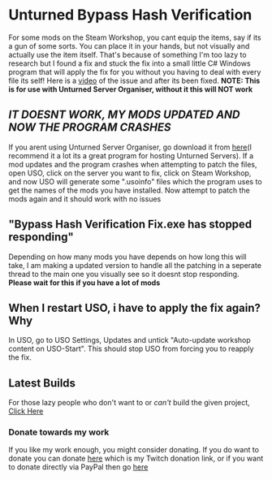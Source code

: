 # Unturned Bypass Hash Verification
For some mods on the Steam Workshop, you cant equip the items, say if its a gun of some sorts. You can place it in your hands, but not visually and actually use the item itself. That's because of something I'm too lazy to research but I found a fix and stuck the fix into a small little C# Windows program that will apply the fix for you without you having to deal with every file its self! Here is a [video]( https://youtu.be/djZk74td8O8) of the issue and after its been fixed. **NOTE: This is for use with Unturned Server Organiser, without it this will NOT work**
## _IT DOESNT WORK, MY MODS UPDATED AND NOW THE PROGRAM CRASHES_
If you arent using Unturned Server Organiser, go download it from [here](https://unturned-server-organiser.com/)(I recommend it a lot its a great program for hosting Unturned Servers). If a mod updates and the program crashes when attempting to patch the files, open USO, click on the server you want to fix, click on Steam Workshop, and now USO will generate some ".usoinfo" files which the program uses to get the names of the mods you have installed. Now attempt to patch the mods again and it should work with no issues
## "Bypass Hash Verification Fix.exe has stopped responding"
Depending on how many mods you have depends on how long this will take, I am making a updated version to handle all the patching in a seperate thread to the main one you visually see so it doesnt stop responding. **Please wait for this if you have a lot of mods**
## When I restart USO, i have to apply the fix again? Why
In USO, go to USO Settings, Updates and untick "Auto-update workshop content on USO-Start". This should stop USO from forcing you to reapply the fix. 
## Latest Builds
For those lazy people who don't want to or _can't_ build the given project, [Click Here](https://github.com/Like50Wizards/UnturnedBypassHashVerification/releases/latest)
### Donate towards my work
If you like my work enough, you might consider donating. If you do want to donate you can donate [here](https://twitch.streamlabs.com/sup3rninj4z#/) which is my Twitch donation link, or if you want to donate directly via PayPal then go [here](https://www.paypal.me/KFisher197/1)
